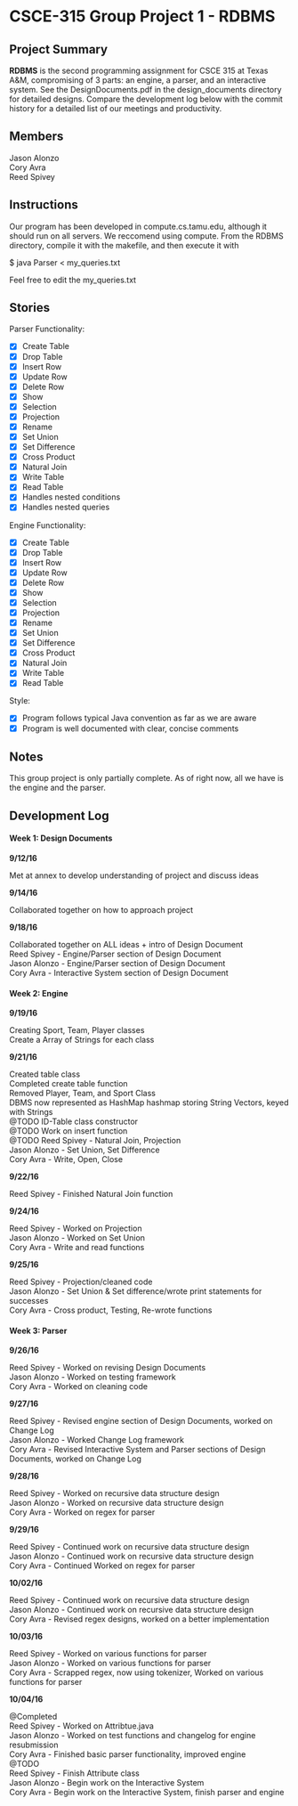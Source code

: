 # CSCE-315 Group Project 1 - RDBMS

## Project Summary

**RDBMS** is the second programming assignment for CSCE 315 at Texas A&M, compromising of 3 parts: an engine, a parser, and an interactive system. See the DesignDocuments.pdf in the design_documents directory for detailed designs. Compare the development log below with the commit history for a detailed list of our meetings and productivity.

## Members
Jason Alonzo<br>
Cory Avra<br>
Reed Spivey<br>

## Instructions
Our program has been developed in compute.cs.tamu.edu, although it should run on all servers. We reccomend using compute. From the RDBMS directory, compile it with the makefile, and then execute it with 

$ java Parser < my_queries.txt 

Feel free to edit the my_queries.txt  

## Stories

Parser Functionality: 

- [x] Create Table
- [x] Drop Table
- [x] Insert Row
- [x] Update Row
- [x] Delete Row
- [x] Show
- [x] Selection
- [x] Projection
- [x] Rename
- [x] Set Union
- [x] Set Difference
- [x] Cross Product
- [x] Natural Join
- [x] Write Table
- [x] Read Table
- [x] Handles nested conditions
- [x] Handles nested queries

Engine Functionality: 

- [x] Create Table
- [x] Drop Table
- [x] Insert Row
- [x] Update Row
- [x] Delete Row
- [x] Show
- [x] Selection
- [x] Projection
- [x] Rename
- [x] Set Union
- [x] Set Difference
- [x] Cross Product
- [x] Natural Join
- [x] Write Table
- [x] Read Table

Style:

- [x] Program follows typical Java convention as far as we are aware
- [x] Program is well documented with clear, concise comments

## Notes
This group project is only partially complete. As of right now, all we have is the engine and the parser. 

## Development Log

#### Week 1: Design Documents

**9/12/16**

Met at annex to develop understanding of project and discuss ideas

**9/14/16**

Collaborated together on how to approach project

**9/18/16**

Collaborated together on ALL ideas + intro of Design Document<br/>
Reed Spivey - Engine/Parser section of Design Document<br/>
Jason Alonzo - Engine/Parser section of Design Document<br/>
Cory Avra - Interactive System section of Design Document

#### Week 2: Engine

**9/19/16**

Creating Sport, Team, Player classes<br/>
Create a Array of Strings for each class

**9/21/16**

Created table class<br/>
Completed create table function<br/>
Removed Player, Team, and Sport Class<br/>
DBMS now represented as HashMap hashmap storing String Vectors, keyed with Strings<br/>
@TODO ID-Table class constructor<br/>
@TODO Work on insert function<br/>
@TODO Reed Spivey - Natural Join, Projection<br/>
      Jason Alonzo - Set Union, Set Difference<br/>
      Cory Avra - Write, Open, Close

**9/22/16**

Reed Spivey - Finished Natural Join function

**9/24/16**

Reed Spivey - Worked on Projection<br/>
Jason Alonzo - Worked on Set Union<br/>
Cory Avra - Write and read functions

**9/25/16**

Reed Spivey - Projection/cleaned code<br/>
Jason Alonzo - Set Union & Set difference/wrote print statements for successes<br/>
Cory Avra - Cross product, Testing, Re-wrote functions

#### Week 3: Parser

**9/26/16**

Reed Spivey - Worked on revising Design Documents<br/>
Jason Alonzo - Worked on testing framework<br/>
Cory Avra - Worked on cleaning code

**9/27/16**

Reed Spivey - Revised engine section of Design Documents, worked on Change Log<br/>
Jason Alonzo - Worked Change Log framework<br/>
Cory Avra - Revised Interactive System and Parser sections of Design Documents, worked on Change Log

**9/28/16**

Reed Spivey - Worked on recursive data structure design<br/>
Jason Alonzo - Worked on recursive data structure design<br/>
Cory Avra - Worked on regex for parser

**9/29/16**

Reed Spivey - Continued work on recursive data structure design<br/>
Jason Alonzo - Continued work on recursive data structure design<br/>
Cory Avra - Continued Worked on regex for parser

**10/02/16**

Reed Spivey - Continued work on recursive data structure design<br/>
Jason Alonzo - Continued work on recursive data structure design<br/>
Cory Avra - Revised regex designs, worked on a better implementation

**10/03/16**

Reed Spivey - Worked on various functions for parser<br/>
Jason Alonzo - Worked on various functions for parser<br/>
Cory Avra - Scrapped regex, now using tokenizer, Worked on various functions for parser

**10/04/16**

@Completed<br/>
Reed Spivey - Worked on Attribtue.java<br/>
Jason Alonzo - Worked on test functions and changelog for engine resubmission<br/>
Cory Avra - Finished basic parser functionality, improved engine<br/>
@TODO<br/>
Reed Spivey - Finish Attribute class<br/>
Jason Alonzo - Begin work on the Interactive System<br/>
Cory Avra - Begin work on the Interactive System, finish parser and engine

